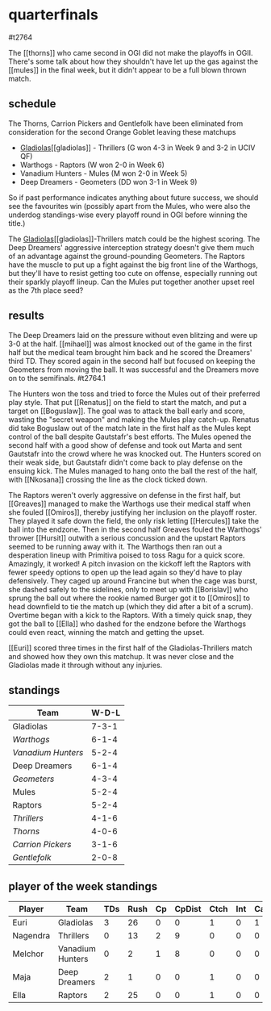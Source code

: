# quarterfinals

#t2764

The [[thorns]] who came second in OGI did not make the playoffs in OGII. There's some talk about how they shouldn't have let up the gas against the [[mules]] in the final week, but it didn't appear to be a full blown thrown match.

## schedule

The Thorns, Carrion Pickers and Gentlefolk have been eliminated from consideration for the second Orange Goblet leaving these matchups 

* [Gladiolas](../teams/gladiolas)[[gladiolas]] - Thrillers (G won 4-3 in Week 9 and 3-2 in UCIV QF)
* Warthogs - Raptors (W won 2-0 in Week 6)
* Vanadium Hunters - Mules (M won 2-0 in Week 5)
* Deep Dreamers - Geometers (DD won 3-1 in Week 9)

So if past performance indicates anything about future success, we should see the favourites win (possibly apart from the Mules, who were also the underdog standings-wise every playoff round in OGI before winning the title.)

The [Gladiolas](../../teams/gladiolas)[[gladiolas]]-Thrillers match could be the highest scoring. The Deep Dreamers' aggressive interception strategy doesn't give them much of an advantage against the ground-pounding Geometers. The Raptors have the muscle to put up a fight against the big front line of the Warthogs, but they'll have to resist getting too cute on offense, especially running out their sparkly playoff lineup. Can the Mules put together another upset reel as the 7th place seed?

## results

The Deep Dreamers laid on the pressure without even blitzing and were up 3-0 at the half. [[mihael]] was almost knocked out of the game in the first half but the medical team brought him back and he scored the Dreamers' third TD. They scored again in the second half but focused on keeping the Geometers from moving the ball. It was successful and the Dreamers move on to the semifinals. #t2764.1

The Hunters won the toss and tried to force the Mules out of their preferred play style. That put [[Renatus]] on the field to start the match, and put a target on [[Boguslaw]]. The goal was to attack the ball early and score, wasting the "secret weapon" and making the Mules play catch-up. Renatus did take Boguslaw out of the match late in the first half as the Mules kept control of the ball despite Gautstafr's best efforts. The Mules opened the second half with a good show of defense and took out Marta and sent Gautstafr into the crowd where he was knocked out. The Hunters scored on their weak side, but Gautstafr didn't come back to play defense on the ensuing kick. The Mules managed to hang onto the ball the rest of the half, with [[Nkosana]] crossing the line as the clock ticked down.

The Raptors weren't overly aggressive on defense in the first half, but [[Greaves]] managed to make the Warthogs use their medical staff when she fouled [[Omiros]], thereby justifying her inclusion on the playoff roster. They played it safe down the field, the only risk letting [[Hercules]] take the ball into the endzone. Then in the second half Greaves fouled the Warthogs' thrower [[Hursit]] outwith a serious concussion and the upstart Raptors seemed to be running away with it. The Warthogs then ran out a desperation lineup with Primitiva poised to toss Ragu for a quick score. Amazingly, it worked! A pitch invasion on the kickoff left the Raptors with fewer speedy options to open up the lead again so they'd have to play defensively. They caged up around Francine but when the cage was burst, she dashed safely to the sidelines, only to meet up with [[Borislav]] who sprung the ball out where the rookie named Burger got it to [[Omiros]] to head downfield to tie the match up (which they did after a bit of a scrum). Overtime began with a kick to the Raptors. With a timely quick snap, they got the ball to [[Ella]] who dashed for the endzone before the Warthogs could even react, winning the match and getting the upset.

[[Euri]] scored three times in the first half of the Gladiolas-Thrillers match and showed how they own this matchup. It was never close and the Gladiolas made it through without any injuries.

## standings

| Team | W-D-L |
|-------|-----|
| Gladiolas | 7-3-1 |
| *Warthogs* | 6-1-4 |
| *Vanadium Hunters* | 5-2-4 |
| Deep Dreamers | 6-1-4 |
| *Geometers* | 4-3-4 |
| Mules | 5-2-4 |
| Raptors | 5-2-4 |
| *Thrillers* | 4-1-6 |
| *Thorns* | 4-0-6 |
| *Carrion Pickers* | 3-1-6 |
| *Gentlefolk* | 2-0-8 |

## player of the week standings

| Player            | Team             | TDs  | Rush | Cp   | CpDist | Ctch | Int | Cas  | Blck | Sck | MVP | SPP  |
|-------------------|------------------|------|------|------|----------|---------|---|---|--------|-------|------|------|
| Euri     | Gladiolas        |    3 |   26 |    0 |      0 |    1 |    0 |    1 |    1 |    0 |    0 |   11 |
| Nagendra | Thrillers        |    0 |   13 |    2 |      9 |    0 |    0 |    0 |    0 |    0 |    1 |    7 |
| Melchor  | Vanadium Hunters |    0 |    2 |    1 |      8 |    0 |    0 |    0 |    0 |    0 |    1 |    6 |
| Maja     | Deep Dreamers    |    2 |    1 |    0 |      0 |    1 |    0 |    0 |    9 |    1 |    0 |    6 |
| Ella     | Raptors          |    2 |   25 |    0 |      0 |    1 |    0 |    0 |    0 |    0 |    0 |    6 |
